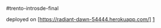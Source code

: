 #trento-introsde-final

deployed on [https://radiant-dawn-54444.herokuapp.com/] [1]

[1]: https://radiant-dawn-54444.herokuapp.com/